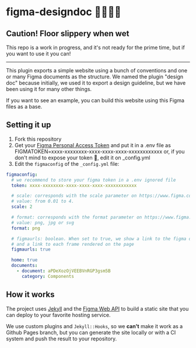 # figma-designdoc 🐱‍👤🐱‍🐉

## Caution! Floor slippery when wet


This repo is a work in progress, and it's not ready for the prime time, but if you want to use it you can! 

---

This plugin exports a simple website using a bunch of conventions and one or many Figma documents as the structure. We named the plugin "design doc" because initially, we used it to export a design guideline, but we have been using it for many other things.

If you want to see an example, you can build this website using this Figma files as a base.

## Setting it up

1. Fork this repository
2. Get your [Figma Personal Access Token](https://www.figma.com/developers/docs#auth) and put it in a .env file as FIGMATOKEN=xxxx-xxxxxxxx-xxxx-xxxx-xxxx-xxxxxxxxxxxx or, if you don't mind to expose your token 🤔, edit it on _config.yml
3. Edit the `figmaconfig` of the `_config.yml` file:

```yaml
figmaconfig:
  # we recommend to store your figma token in a .env ignored file
  token: xxxx-xxxxxxxx-xxxx-xxxx-xxxx-xxxxxxxxxxxx

  # scale: corresponds with the scale parameter on https://www.figma.com/developers/docs#images-endpoint
  # value: from 0.01 to 4. 
  scale: 2

  # format: corresponds with the format parameter on https://www.figma.com/developers/docs#images-endpoint
  # value: png, jpg or svg
  format: png

  # figmaurls: boolean. When set to true, we show a link to the figma document close to the page title 
  # and a link to each frame rendered on the page
  figmaurls: true

  home: true
  documents:
    - document: aPDeXozOjVEEBVnRGP3gsm5B
      category: Components
```


## How it works

The project uses [Jekyll](https://jekyllrb.com/) and the [Figma Web API](https://www.figma.com/developers) to build a static site that you can deploy to your favorite hosting service.

We use custom plugins and `Jekyll::Hooks`, so we **can't**  make it work as a Github Pages branch, but you can generate the site locally or with a CI system and push the result to your repository.
